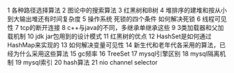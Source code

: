 1 各种路径选择算法
2 图论中的搜索算法
3 红黑树和B树
4 堆排序的建堆和按从小到大输出堆还有时间复杂度
5 操作系统 死锁的四个条件 如何解决死锁
6 线程可见性
7 tcp的断开连接
8 c++与java的不同，多继承单继承这些
9 3类加载器和父加载机制
10 jdk jar包用到的设计模式
11 红黑树的优点
12 HashSet是如何通过HashMap来实现的
13 如何解决变量可见性
14 新生代和老年代各采用的算法，已经为什么采用这些算法
15 gc频率
16 TreeSet
17 mysql引擎区别
18 mysql隔离机制
19 mysql索引
20 hash算法
21 nio channel selector
